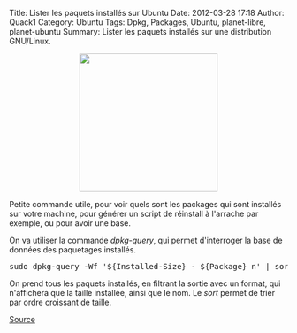 Title: Lister les paquets installés sur Ubuntu
Date: 2012-03-28 17:18
Author: Quack1
Category: Ubuntu
Tags: Dpkg, Packages, Ubuntu, planet-libre, planet-ubuntu
Summary: Lister les paquets installés sur une distribution GNU/Linux.

<div align=center><img src="static/upload/listpackages.png" height="250" align=center /></div>

Petite commande utile, pour voir quels sont les packages qui sont
installés sur votre machine, pour générer un script de réinstall à
l'arrache par exemple, ou pour avoir une base.

On va utiliser la commande *dpkg-query*, qui permet d'interroger la base
de données des paquetages installés.

<pre>
sudo dpkg-query -Wf '${Installed-Size} - ${Package} n' | sort -n
</pre>
On prend tous les paquets installés, en filtrant la sortie avec un
format, qui n'affichera que la taille installée, ainsi que le nom. Le
*sort* permet de trier par ordre croissant de taille.

[Source][]

  [Source]: http://thecybergal.blogspot.fr/2012/03/list-installed-packages-in-ubuntu.html?utm_source=twitterfeed&utm_medium=twitter "http://thecybergal.blogspot.fr/2012/03/list-installed-packages-in-ubuntu.html?utm_source=twitterfeed&utm_medium=twitter"
